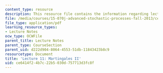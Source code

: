```yaml
---
content_type: resource
description: This resource file contains the information regarding lecture 11.
file: /media/courses/15-070j-advanced-stochastic-processes-fall-2013/ce6414f24b7c22b5030d757713d3fc8f_MIT15_070JF13_Lec11.pdf
file_type: application/pdf
learning_resource_types:
- Lecture Notes
ocw_type: OCWFile
parent_title: Lecture Notes
parent_type: CourseSection
parent_uid: d222d904-8064-4553-51db-11843423b8c9
resourcetype: Document
title: 'Lecture 11: Martingales II'
uid: ce6414f2-4b7c-22b5-030d-757713d3fc8f
---
```

